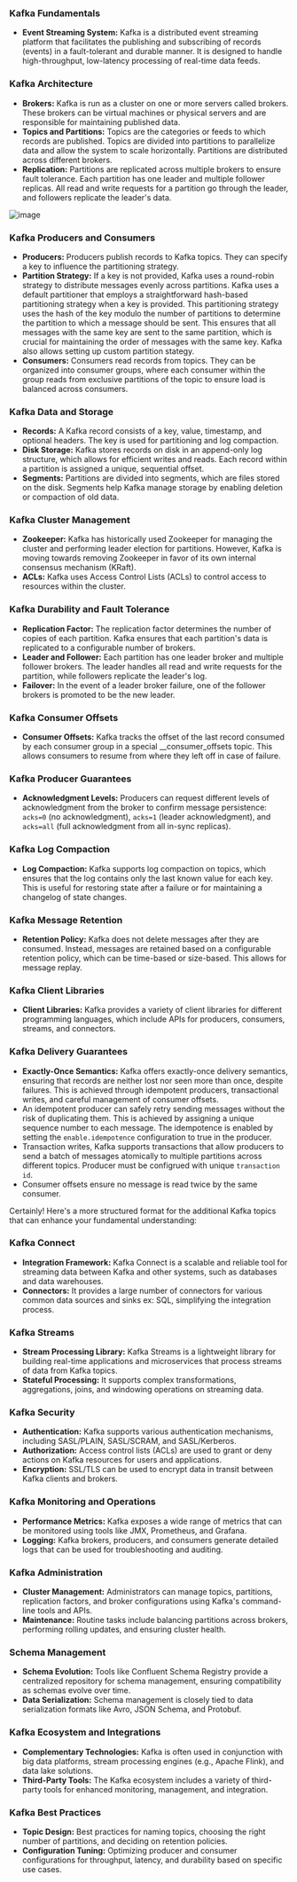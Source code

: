 ### Kafka Fundamentals
- **Event Streaming System:** Kafka is a distributed event streaming platform that facilitates the publishing and subscribing of records (events) in a fault-tolerant and durable manner. It is designed to handle high-throughput, low-latency processing of real-time data feeds.

### Kafka Architecture
- **Brokers:** Kafka is run as a cluster on one or more servers called brokers. These brokers can be virtual machines or physical servers and are responsible for maintaining published data.
- **Topics and Partitions:** Topics are the categories or feeds to which records are published. Topics are divided into partitions to parallelize data and allow the system to scale horizontally. Partitions are distributed across different brokers.
- **Replication:** Partitions are replicated across multiple brokers to ensure fault tolerance. Each partition has one leader and multiple follower replicas. All read and write requests for a partition go through the leader, and followers replicate the leader's data.

![image](https://github.com/user-attachments/assets/0969537a-7bf4-4ed0-b468-19cac609722f)


### Kafka Producers and Consumers
- **Producers:** Producers publish records to Kafka topics. They can specify a key to influence the partitioning strategy.
- **Partition Strategy:** If a key is not provided, Kafka uses a round-robin strategy to distribute messages evenly across partitions. Kafka uses a default partitioner that employs a straightforward hash-based partitioning strategy when a key is provided. This partitioning strategy uses the hash of the key modulo the number of partitions to determine the partition to which a message should be sent. This ensures that all messages with the same key are sent to the same partition, which is crucial for maintaining the order of messages with the same key. Kafka also allows setting up custom partition stategy.
- **Consumers:** Consumers read records from topics. They can be organized into consumer groups, where each consumer within the group reads from exclusive partitions of the topic to ensure load is balanced across consumers.

### Kafka Data and Storage
- **Records:** A Kafka record consists of a key, value, timestamp, and optional headers. The key is used for partitioning and log compaction.
- **Disk Storage:** Kafka stores records on disk in an append-only log structure, which allows for efficient writes and reads. Each record within a partition is assigned a unique, sequential offset.
- **Segments:** Partitions are divided into segments, which are files stored on the disk. Segments help Kafka manage storage by enabling deletion or compaction of old data.

### Kafka Cluster Management
- **Zookeeper:** Kafka has historically used Zookeeper for managing the cluster and performing leader election for partitions. However, Kafka is moving towards removing Zookeeper in favor of its own internal consensus mechanism (KRaft).
- **ACLs:** Kafka uses Access Control Lists (ACLs) to control access to resources within the cluster.

### Kafka Durability and Fault Tolerance
- **Replication Factor:** The replication factor determines the number of copies of each partition. Kafka ensures that each partition's data is replicated to a configurable number of brokers.
- **Leader and Follower:** Each partition has one leader broker and multiple follower brokers. The leader handles all read and write requests for the partition, while followers replicate the leader's log.
- **Failover:** In the event of a leader broker failure, one of the follower brokers is promoted to be the new leader.

### Kafka Consumer Offsets
- **Consumer Offsets:** Kafka tracks the offset of the last record consumed by each consumer group in a special __consumer_offsets topic. This allows consumers to resume from where they left off in case of failure.

### Kafka Producer Guarantees
- **Acknowledgment Levels:** Producers can request different levels of acknowledgment from the broker to confirm message persistence: `acks=0` (no acknowledgment), `acks=1` (leader acknowledgment), and `acks=all` (full acknowledgment from all in-sync replicas).

### Kafka Log Compaction
- **Log Compaction:** Kafka supports log compaction on topics, which ensures that the log contains only the last known value for each key. This is useful for restoring state after a failure or for maintaining a changelog of state changes.

### Kafka Message Retention
- **Retention Policy:** Kafka does not delete messages after they are consumed. Instead, messages are retained based on a configurable retention policy, which can be time-based or size-based. This allows for message replay.

### Kafka Client Libraries
- **Client Libraries:** Kafka provides a variety of client libraries for different programming languages, which include APIs for producers, consumers, streams, and connectors.

### Kafka Delivery Guarantees
- **Exactly-Once Semantics:** Kafka offers exactly-once delivery semantics, ensuring that records are neither lost nor seen more than once, despite failures. This is achieved through idempotent producers, transactional writes, and careful management of consumer offsets.
- An idempotent producer can safely retry sending messages without the risk of duplicating them. This is achieved by assigning a unique sequence number to each message. The idempotence is enabled by setting the `enable.idempotence` configuration to true in the producer.
- Transaction writes, Kafka supports transactions that allow producers to send a batch of messages atomically to multiple partitions across different topics. Producer must be configrued with unique `transaction id`.
- Consumer offsets ensure no message is read twice by the same consumer.

Certainly! Here's a more structured format for the additional Kafka topics that can enhance your fundamental understanding:

### Kafka Connect
- **Integration Framework:** Kafka Connect is a scalable and reliable tool for streaming data between Kafka and other systems, such as databases and data warehouses.
- **Connectors:** It provides a large number of connectors for various common data sources and sinks ex: SQL, simplifying the integration process.

### Kafka Streams
- **Stream Processing Library:** Kafka Streams is a lightweight library for building real-time applications and microservices that process streams of data from Kafka topics.
- **Stateful Processing:** It supports complex transformations, aggregations, joins, and windowing operations on streaming data.

### Kafka Security
- **Authentication:** Kafka supports various authentication mechanisms, including SASL/PLAIN, SASL/SCRAM, and SASL/Kerberos.
- **Authorization:** Access control lists (ACLs) are used to grant or deny actions on Kafka resources for users and applications.
- **Encryption:** SSL/TLS can be used to encrypt data in transit between Kafka clients and brokers.

### Kafka Monitoring and Operations
- **Performance Metrics:** Kafka exposes a wide range of metrics that can be monitored using tools like JMX, Prometheus, and Grafana.
- **Logging:** Kafka brokers, producers, and consumers generate detailed logs that can be used for troubleshooting and auditing.

### Kafka Administration
- **Cluster Management:** Administrators can manage topics, partitions, replication factors, and broker configurations using Kafka's command-line tools and APIs.
- **Maintenance:** Routine tasks include balancing partitions across brokers, performing rolling updates, and ensuring cluster health.

### Schema Management
- **Schema Evolution:** Tools like Confluent Schema Registry provide a centralized repository for schema management, ensuring compatibility as schemas evolve over time.
- **Data Serialization:** Schema management is closely tied to data serialization formats like Avro, JSON Schema, and Protobuf.

### Kafka Ecosystem and Integrations
- **Complementary Technologies:** Kafka is often used in conjunction with big data platforms, stream processing engines (e.g., Apache Flink), and data lake solutions.
- **Third-Party Tools:** The Kafka ecosystem includes a variety of third-party tools for enhanced monitoring, management, and integration.

### Kafka Best Practices
- **Topic Design:** Best practices for naming topics, choosing the right number of partitions, and deciding on retention policies.
- **Configuration Tuning:** Optimizing producer and consumer configurations for throughput, latency, and durability based on specific use cases.
